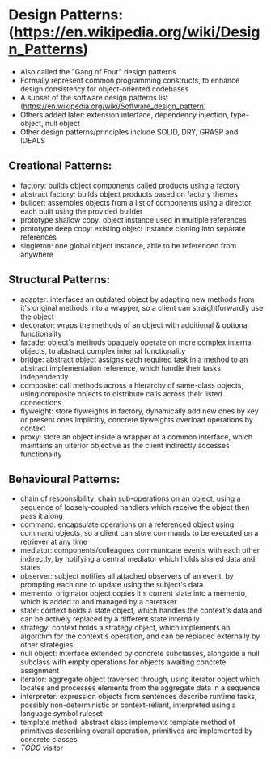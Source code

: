 # Design Patterns: (https://en.wikipedia.org/wiki/Design_Patterns)
- Also called the "Gang of Four" design patterns
- Formally represent common programming constructs, to enhance design consistency for object-oriented codebases
- A subset of the software design patterns list (https://en.wikipedia.org/wiki/Software_design_pattern)
- Others added later: extension interface, dependency injection, type-object, null object
- Other design patterns/principles include SOLID, DRY, GRASP and IDEALS

## Creational Patterns:
- factory: builds object components called products using a factory
- abstract factory: builds object products based on factory themes
- builder: assembles objects from a list of components using a director, each built using the provided builder
- prototype shallow copy: object instance used in multiple references
- prototype deep copy: existing object instance cloning into separate references
- singleton: one global object instance, able to be referenced from anywhere

## Structural Patterns:
- adapter: interfaces an outdated object by adapting new methods from it's original methods into a wrapper, so a client can straightforwardly use the object
- decorator: wraps the methods of an object with additional & optional functionality
- facade: object's methods opaquely operate on more complex internal objects, to abstract complex internal functionality
- bridge: abstract object assigns each required task in a method to an abstract implementation reference, which handle their tasks independently
- composite: call methods across a hierarchy of same-class objects, using composite objects to distribute calls across their listed connections
- flyweight: store flyweights in factory, dynamically add new ones by key or present ones implicitly, concrete flyweights overload operations by context
- proxy: store an object inside a wrapper of a common interface, which maintains an ulterior objective as the client indirectly accesses functionality

## Behavioural Patterns:
- chain of responsibility: chain sub-operations on an object, using a sequence of loosely-coupled handlers which receive the object then pass it along
- command: encapsulate operations on a referenced object using command objects, so a client can store commands to be executed on a retriever at any time
- mediator: components/colleagues communicate events with each other indirectly, by notifying a central mediator which holds shared data and states
- observer: subject notifies all attached observers of an event, by prompting each one to update using the subject's data
- memento: originator object copies it's current state into a memento, which is added to and managed by a caretaker
- state: context holds a state object, which handles the context's data and can be actively replaced by a different state internally
- strategy: context holds a strategy object, which implements an algorithm for the context's operation, and can be replaced externally by other strategies
- null object: interface extended by concrete subclasses, alongside a null subclass with empty operations for objects awaiting concrete assignment
- iterator: aggregate object traversed through, using iterator object which locates and processes elements from the aggregate data in a sequence
- interpreter: expression objects from sentences describe runtime tasks, possibly non-deterministic or context-reliant, interpreted using a language symbol ruleset
- template method: abstract class implements template method of primitives describing overall operation, primitives are implemented by concrete classes
- *TODO* visitor